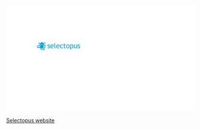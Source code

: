 ![Selectopus](https://raw.githubusercontent.com/matrozov/selectopus/master/docs/img/logo.svg)

[Selectopus website](https://matrozov.github.io/selectopus/)